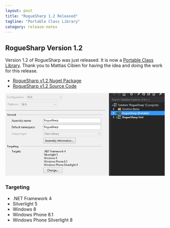 ```yaml
---
layout: post
title: "RogueSharp 1.2 Released"
tagline: "Portable Class Library"
category: release-notes
---
```


## RogueSharp Version 1.2

Version 1.2 of RogueSharp was just released. It is now a [Portable Class Library](http://www.hanselman.com/blog/CrossPlatformPortableClassLibrariesWithNETAreHappening.aspx). Thank you to Mattias Cibien for having the idea and doing the work for this release.

* [RogueSharp v1.2 Nuget Package](https://www.nuget.org/packages/RogueSharp/1.2.0)
* [RogueSharp v1.2 Source Code](https://github.com/FaronBracy/RogueSharp/releases/tag/v1.2)

![alt text](/img/portableclasslibrary.png "Screenshot of RogeSharp Visual Studio project as a Portable Class Library")

### Targeting

* .NET Framework 4
* Silverlight 5
* Windows 8
* Windows Phone 8.1
* Windows Phone Silverlight 8